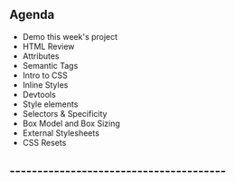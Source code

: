 ## Agenda

 - Demo this week's project
 - HTML Review
 - Attributes
 - Semantic Tags
 - Intro to CSS
 - Inline Styles
 - Devtools
 - Style elements
 - Selectors & Specificity
 - Box Model and Box Sizing
 - External Stylesheets
 - CSS Resets

## --------------------------------------- ##









